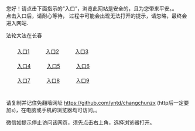 您好！请点击下面指示的“入口”，浏览此网站是安全的，且为您带来平安。。 <br/>
点击入口后，请耐心等待， 过程中可能会出现无法打开的提示，请忽略，最终会进入网站. </br>

法轮大法在长春<br/>
<div style="padding:10px"><a style="margin:20px" target="_blank" href="https://dva00yo0xs5xy.cloudfront.net/2Qpsp?fxsyw" id="ccLink1" rel="nofollow">入口1</a> <a target="_blank" style="margin:20px" href="https://d1s6yb082epg64.cloudfront.net/2Qpsp?yzzfbem" id="ccLink2" rel="nofollow">入口2</a> <a style="margin:20px" target="_blank" href="https://dz18lvcvj4s50.cloudfront.net/2Qpsp?bzjcthw" id="ccLink3" rel="nofollow">入口3</a></div>

<div style="padding:10px" ><a style="margin:20px" target="_blank" href="https://dva00yo0xs5xy.cloudfront.net/2Qpsp?fxsyw" id="ccLink4" rel="nofollow">入口4</a> <a style="margin:20px" href="https://d1s6yb082epg64.cloudfront.net/2Qpsp?yzzfbem" target="_blank" id="ccLink5" rel="nofollow">入口5</a> <a style="margin:20px" href="https://dz18lvcvj4s50.cloudfront.net/2Qpsp?bzjcthw" target="_blank" id="ccLink6" rel="nofollow">入口6</a></div>

<div style="padding:10px"><a style="margin:20px" target="_blank" href="https://dva00yo0xs5xy.cloudfront.net/2Qpsp?fxsyw" id="ccLink7" rel="nofollow">入口7</a> <a style="margin:20px" href="https://d1s6yb082epg64.cloudfront.net/2Qpsp?yzzfbem" target="_blank" id="ccLink8" rel="nofollow">入口8</a> <a style="margin:20px" target="_blank" href="https://dz18lvcvj4s50.cloudfront.net/2Qpsp?bzjcthw" id="ccLink9" rel="nofollow">入口9</a></div>

<br/>



请复制并记住免翻墙网址 https://github.com/yntd/changchunzx (http后一定要加s)，在电脑或手机的浏览器均可访问。。<br/>

微信如提示停止访问该网页，须先点击右上角，选择浏览器打开。
